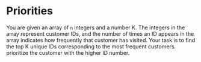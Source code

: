 # Priorities
You are given an array of `n` integers and a number K. The integers in the array represent customer IDs, and the number of times an ID appears in the array indicates how frequently that customer has visited. Your task is to find the top K unique IDs corresponding to the most frequent customers.  prioritize the customer with the higher ID number.
